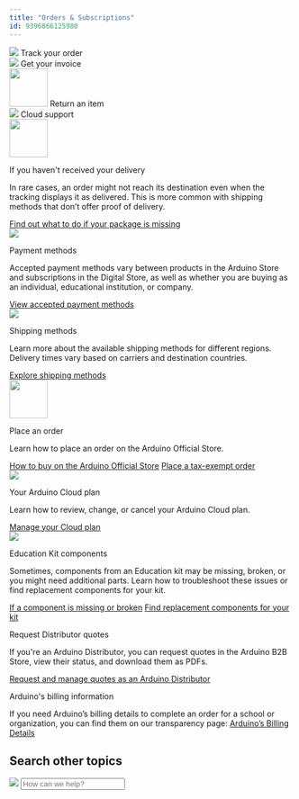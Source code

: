 ```yaml
---
title: "Orders & Subscriptions"
id: 9396866125980
---
```


<div class="actions-wrapper">
  <div class="actions-item">
    <img src="https://content.arduino.cc/assets/hc-Truck.svg">
    <a id="keep" href="https://support.arduino.cc/hc/en-us/articles/13756849779228-Track-your-order"></a>
    <span class="link-chevron-right">Track your order</span>
  </div>
  <div class="actions-item">
    <img src="https://content.arduino.cc/assets/hc-list.svg">
    <a id="keep" href="https://support.arduino.cc/hc/en-us/articles/360016121859-How-can-I-get-my-invoice-"></a>
    <span class="link-chevron-right">Get your invoice</span>
  </div>
  <div class="actions-item">
    <img src="https://content.arduino.cc/assets/hc-undo.svg" width="68" height="68">
    <a id="keep" href="https://support.arduino.cc/hc/en-us/articles/360014704319-Return-an-item"></a>
    <span class="link-chevron-right">Return an item</span>
  </div>
  <div class="actions-item">
    <img src="https://content.arduino.cc/assets/hc-arduino-cloud-hub.svg">
    <a id="keep" href="https://support.arduino.cc/hc/en-us/articles/9347128757660"></a>
    <span class="link-chevron-right">Cloud support</span>
  </div>
</div>
<div class="info-wrapper">
  <div class="info-item">
    <img src="https://content.arduino.cc/assets/hc-help.svg" width="68" height="68">
    <p class="info-title">If you haven't received your delivery</p>
    <p>
      In rare cases, an order might not reach its destination even when the
      tracking displays it as delivered. This is more common with shipping
      methods that don’t offer proof of delivery.
    </p>
    <a class="link-chevron-right" href="https://support.arduino.cc/hc/en-us/articles/14085643116700-If-you-haven-t-received-your-delivery">Find out what to do if your package is missing</a>
  </div>
  <div class="info-item">
    <img src="https://content.arduino.cc/assets/hc-Card.svg">
    <p class="info-title">Payment methods</p>
    <p>Accepted payment methods vary between products in the Arduino Store and subscriptions in the Digital Store, as well as whether you are buying as an individual, educational institution, or company.</p>
    <a class="link-chevron-right" href="https://support.arduino.cc/hc/en-us/articles/360016121879-Accepted-payment-methods">View accepted payment methods</a>
  </div>
  <div class="info-item">
    <img src="https://content.arduino.cc/assets/hc-Box.svg">
    <p class="info-title">Shipping methods</p>
    <p>Learn more about the available shipping methods for different regions. Delivery times vary based on carriers and destination countries.</p>
    <a class="link-chevron-right" href="https://support.arduino.cc/hc/en-us/articles/5340856700188-Available-shipping-methods">Explore shipping methods</a>
  </div>
  <div class="info-item">
   <img src="https://content.arduino.cc/assets/hc-order.svg" width="68" height="68">
    <p class="info-title ">Place an order</p>
    <p>Learn how to place an order on the Arduino Official Store.</p>
    <a class="link-chevron-right" href="https://support.arduino.cc/hc/en-us/articles/4409759302290-Place-an-order-at-the-Arduino-Official-Store">How to buy on the Arduino Official Store</a>
    <a class="link-chevron-right" href="https://support.arduino.cc/hc/en-us/articles/14755472001308-How-to-make-a-tax-exempt-order">Place a tax-exempt order</a>
  </div>
  <div class="info-item ">
    <img src="https://content.arduino.cc/assets/hc-cloud.svg">
    <p class="info-title ">Your Arduino Cloud plan</p>
    <p>
      Learn how to review, change, or cancel your Arduino Cloud plan.
    </p>
    <a class="link-chevron-right" href="https://support.arduino.cc/hc/en-us/articles/4401881299090-Review-change-or-cancel-your-Arduino-Cloud-plan">Manage your Cloud plan</a>
  </div>
    <div class="info-item">
    <img src="https://content.arduino.cc/assets/hc-resistor.svg">
    <p class="info-title">Education Kit components</p>
    <p>
      Sometimes, components from an Education kit may be missing, broken, or you might need additional parts. Learn how to troubleshoot these issues or find replacement components for your kit.
    </p>
    <a class="link-chevron-right" href="https://support.arduino.cc/hc/en-us/articles/4406561528210-If-an-Arduino-Education-kit-component-is-missing-or-not-working">If a component is missing or broken</a>
    <a class="link-chevron-right" href="https://support.arduino.cc/hc/en-us/articles/4409205367186-Find-replacement-components-for-your-Arduino-Education-kit">Find replacement components for your kit</a>
  </div>
  <div class="info-item ">
    <p class="info-title ">Request Distributor quotes</p>
    <p>
      If you're an Arduino Distributor, you can request quotes in the Arduino
      B2B Store, view their status, and download them as PDFs.
    </p>
    <a class="link-chevron-right" href="https://support.arduino.cc/hc/en-us/articles/360022125620-Request-and-manage-quotes-as-an-Arduino-Distributor">Request and manage quotes as an Arduino Distributor</a>
  </div>
   <div class="info-item info-big">
    <p class="info-title ">Arduino's billing information</p>
    <p>
      If you need Arduino’s billing details to complete an order for a school or organization, you can find them on our transparency page:
      <a class="link-up-right" href="https://store.arduino.cc/transparency">Arduino’s Billing Details</a>
    </p>
  </div>
</div>
<h2 class="center hub">Search other topics</h2>
<div class="search">
  <form class="search search-full" role="search" data-search="" data-instant="true" autocomplete="off" action="/hc/en-us/search" accept-charset="UTF-8" method="get">
    <img class="search-icon" src="https://content.arduino.cc/assets/hc-search.svg">
    <input name="utf8" type="hidden" value="✓" autocomplete="off"><input id="query" role="combobox" type="search" name="query" placeholder="How can we help?" autocomplete="off" aria-label="Search" aria-autocomplete="both" aria-expanded="false" aria-owns="2a88cedd-5eb4-4ed7-bdf9-834d77880f1c">
  </form>
  